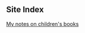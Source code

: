## Site Index

[My notes on children's books](https://derricks.github.io/book_recommendations_index)